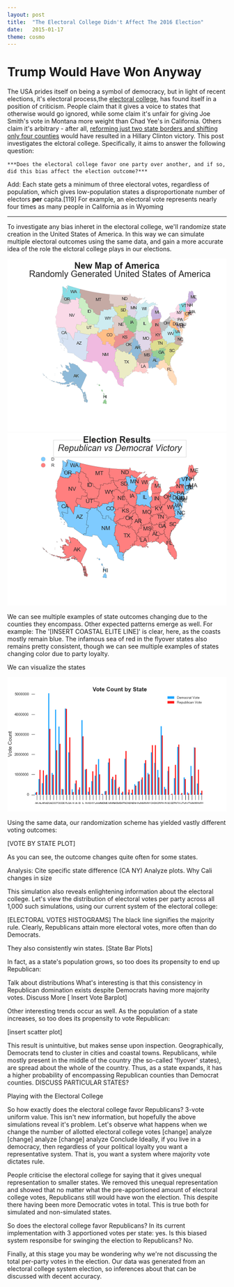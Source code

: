 ```yaml
---
layout: post
title:  "The Electoral College Didn't Affect The 2016 Election"
date:   2015-01-17
theme: cosmo
---
```


# Trump Would Have Won Anyway



The USA prides itself on being a symbol of democracy, but in light of recent elections, it's electoral process,the [electoral college](), has found itself in a position of criticism. People claim that it gives a voice to states that otherwise would go ignored, while some claim it's unfair for giving Joe Smith's vote in Montana more weight than Chad Yee's in California. Others claim it's arbitrary - after all, [reforming just two state borders and shifting only four counties]() would have resulted in a Hillary Clinton victory. This post investigates the elctoral college. Specifically, it aims to answer the following question: 

	***Does the electoral college favor one party over another, and if so, did this bias affect the election outcome?***


Add: Each state gets a minimum of three electoral votes, regardless of population, which gives low-population states a disproportionate number of electors __per__ capita.[119] For example, an electoral vote represents nearly four times as many people in California as in Wyoming

***



To investigate any bias inheret in the electoral college, we'll randomize state creation in the United States of America. In this way we can simulate multiple electoral outcomes using the same data, and gain a more accurate idea of the role the elctoral college plays in our elections. 

![Random State Constructions](https://github.com/jwilber/Randomized_Election/blob/master/images/randomstates2.gif?raw=true "title-1") ![Random States Color-coded by Victory](https://github.com/jwilber/Randomized_Election/blob/master/images/randomstateswins2.gif?raw=true	 "title-2")

We can see multiple examples of state outcomes changing due to the counties they encompass. Other expected patterns emerge as well. For example:
The '[INSERT COASTAL ELITE LINE]' is clear, here, as the coasts mostly remain blue. The infamous sea of red in the flyover states also remains pretty consistent, though we can see multiple examples of states changing color due to party loyalty.



We can visualize the states 


![Votes by State](https://github.com/jwilber/Randomized_Election/blob/master/images/votes_per_state2.gif?raw=true "title-1")

Using the same data, our randomization scheme has yielded vastly different voting outcomes:

[VOTE BY STATE PLOT]

As you can see, the outcome changes quite often for some states.


Analysis: Cite specific state difference (CA NY) Analyze plots. Why Cali changes in size

<!-- This process can be repeated over and over again, generating new states, vote outcomes, and election winners on each iteration:

[INSERT 2x2]

Simulating this process over and over will reveal interesting trends in our data. It will DISCUSS REASON TO SIMULATE
 -->

This simulation also reveals enlightening information about the electoral college. Let's view the distribution of electoral votes per party across all 1,000 such simulations, using our current system of the electoral college:


[ELECTORAL VOTES HISTOGRAMS]
The black line signifies the majority rule. Clearly, Republicans attain more electoral votes, more often than do Democrats.

They also consistently win states.
[State Bar Plots]

In fact, as a state's population grows, so too does its propensity to end up Republican:






Talk about distributions
What's interesting is that this consistency in Republican domination exists despite Democrats having more majority votes. Discuss More
[ Insert Vote Barplot]

Other interesting trends occur as well. As the population of a state increases, so too does its propensity to vote Republican:

[insert scatter plot]

This result is unintuitive, but makes sense upon inspection. Geographically, Democrats tend to cluster in cities and coastal towns. Republicans, while mostly present in the middle of the country (the so-called 'flyover' states), are spread about the whole of the country. Thus, as a state expands, it has a higher probability of encompassing Republican counties than Democrat counties. DISCUSS PARTICULAR STATES?



Playing with the Electoral College

So how exactly does the electoral college favor Republicans? 3-vote uniform value. This isn't new information, but hopefully the above simulations reveal it's problem.
Let's observe what happens when we change the number of allotted electoral college votes
[change] analyze [change] analyze [change] analyze
Conclude
Ideally, if you live in a democracy, then regardless of your political loyalty you want a representative system. That is, you want a system where majority vote dictates rule.

People criticise the electoral college for saying that it gives unequal representation to smaller states. We removed this unequal representation and showed that no matter what the pre-apportioned amount of electoral college votes, Republicans still would have won the election. This despite there having been more Democratic votes in total. This is true both for simulated and non-simulated states.

So does the electoral college favor Republicans? In its current implementation with 3 apportioned votes per state: yes. Is this biased system responsibe for swinging the election to Republicans? No.

Finally, at this stage you may be wondering why we're not discussing the total per-party votes in the election. Our data was generated from an electoral college system election, so inferences about that can be discussed with decent accuracy.